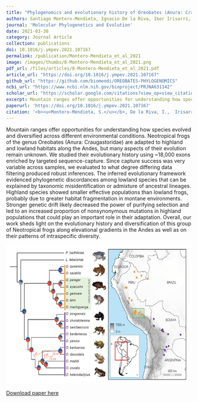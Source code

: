 ```yaml
---
title: "Phylogenomics and evolutionary history of Oreobates (Anura: Craugastoridae) Neotropical frogs along elevational gradients"
authors: Santiago Montero-Mendieta, Ignacio De la Riva, Iker Irisarri, Jennifer A. Leonard, Matthew T. Webster, Carles Vilà
journal: 'Molecular Phylogenetics and Evolution'
date: 2021-03-30
category: Journal Article
collection: publications
doi: 10.1016/j.ympev.2021.107167
permalink: /publication/Montero-Mendieta_et_al_2021
image: /images/thumbs/8-Montero-Mendieta_et_al_2021.png
pdf_url: /files/articles/8-Montero-Mendieta_et_al_2021.pdf
article_url: "https://doi.org/10.1016/j.ympev.2021.107167" 
github_url: "https://github.com/biomendi/OREOBATES-PHYLOGENOMICS"
ncbi_url: "https://www.ncbi.nlm.nih.gov/bioproject/PRJNA631142"
scholar_url: "https://scholar.google.com/citations?view_op=view_citation&hl=en&user=kecK5aoAAAAJ&sortby=pubdate&citation_for_view=kecK5aoAAAAJ:ufrVoPGSRksC"
excerpt: Mountain ranges offer opportunities for understanding how species evolved and diversified across different environmental conditions. Neotropical frogs of the genus Oreobates are adapted to highland and lowland habitats along the Andes, but many aspects of their evolution remain unknown. We studied their evolutionary history using ~18,000 exons enriched by targeted sequence-capture ...
paperurl: 'https://doi.org/10.1016/j.ympev.2021.107167'
citation: '<b><u>Montero-Mendieta, S.</u></b>, De la Riva, I.,  Irisarri, I., Leonard, J.A., Webster, M.T., Vilà, C. (2021). Phylogenomics and evolutionary history of Oreobates (Anura: Craugastoridae) Neotropical frogs along elevational gradients. <i>Molecular Phylogenetics and Evolution</i>, 161, 107167'
---
```

Mountain ranges offer opportunities for understanding how species evolved and diversified across different environmental conditions. Neotropical frogs of the genus Oreobates (Anura: Craugastoridae) are adapted to highland and lowland habitats along the Andes, but many aspects of their evolution remain unknown. We studied their evolutionary history using ~18,000 exons enriched by targeted sequence-capture. Since capture success was very variable across samples, we evaluated to what degree differing data filtering produced robust inferences. The inferred evolutionary framework evidenced phylogenetic discordances among lowland species that can be explained by taxonomic misidentification or admixture of ancestral lineages. Highland species showed smaller effective populations than lowland frogs, probably due to greater habitat fragmentation in montane environments. Stronger genetic drift likely decreased the power of purifying selection and led to an increased proportion of nonsynonymous mutations in highland populations that could play an important role in their adaptation. Overall, our work sheds light on the evolutionary history and diversification of this group of Neotropical frogs along elevational gradients in the Andes as well as on their patterns of intraspecific diversity.

![](/images/graphical_abstract_Montero-Mendieta_et_al_2021.png)

[Download paper here](https://santiagomonteromendieta.github.io/files/Montero-Mendieta_et_al_2021.pdf)
